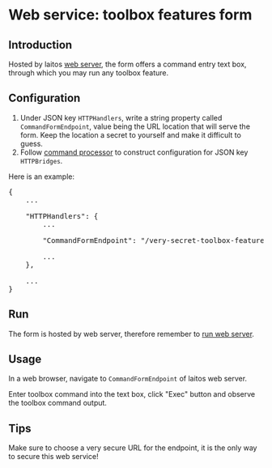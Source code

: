 # Web service: toolbox features form

## Introduction
Hosted by laitos [web server](https://github.com/HouzuoGuo/laitos/wiki/Daemon:-web-server), the form offers a command
entry text box, through which you may run any toolbox feature.

## Configuration
1. Under JSON key `HTTPHandlers`, write a string property called `CommandFormEndpoint`, value being the URL location
   that will serve the form. Keep the location a secret to yourself and make it difficult to guess.
2. Follow [command processor](https://github.com/HouzuoGuo/laitos/wiki/Command-processor) to construct configuration for
   JSON key `HTTPBridges`.

Here is an example:
<pre>
{
    ...

    "HTTPHandlers": {
        ...

        "CommandFormEndpoint": "/very-secret-toolbox-features-form",

        ...
    },

    ...
}
</pre>

## Run
The form is hosted by web server, therefore remember to [run web server](https://github.com/HouzuoGuo/laitos/wiki/Daemon:-web-server#run).

## Usage
In a web browser, navigate to `CommandFormEndpoint` of laitos web server.

Enter toolbox command into the text box, click "Exec" button and observe the toolbox command output.

## Tips
Make sure to choose a very secure URL for the endpoint, it is the only way to secure this web service!